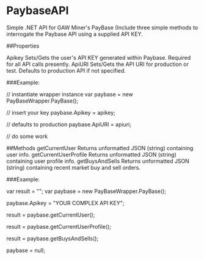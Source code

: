 # PaybaseAPI

Simple .NET API for GAW Miner's PayBase
(Include three simple methods to interrogate the Paybase API using a supplied API KEY.

##Properties

Apikey  Sets/Gets the user's API KEY generated within Paybase. Required for all API calls presently.
ApiURI  Sets/Gets the API URI for production or test. Defaults to production API if not specified.

###Example:

   //  instantiate wrapper instance
   var paybase = new PayBaseWrapper.PayBase();

   // insert your key
   paybase.Apikey = apikey; 

   // defaults to production
   paybase.ApiURI = apiuri; 
   
   // do some work

##Methods
   getCurrentUser         Returns unformatted JSON (string) containing user info.
   getCurrentUserProfile  Returns unformatted JSON (string) containing user profile info.
   getBuysAndSells        Returns unformatted JSON (string) containing recent market buy and sell orders.

###Example:

  var result = ""; 
  var paybase = new PayBaseWrapper.PayBase(); 

  paybase.Apikey = "YOUR COMPLEX API KEY"; 

  result = paybase.getCurrentUser(); 

  result = paybase.getCurrentUserProfile(); 

  result = paybase.getBuysAndSells(); 

  paybase = null; 

